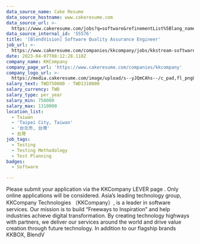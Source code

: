 ```yaml
---
data_source_name: Cake Resume
data_source_hostname: www.cakeresume.com
data_source_url: >-
  https://www.cakeresume.com/jobs?q=software&refinementList%5Blang_name%5D%5B0%5D=English&refinementList%5Bsalary_type%5D=per_year&range%5Bsalary_range%5D%5Bmin%5D=1000000&page=2
data_source_internal_id: '55576'
title: '[BlendVision] Software Quality Assurance Engineer'
job_url: >-
  https://www.cakeresume.com/companies/kkcompany/jobs/kkstream-software-quality-assurance-engineer
date: 2023-04-07T08:12:28.118Z
company_name: KKCompany
company_page_url: 'https://www.cakeresume.com/companies/kkcompany'
company_logo_url: >-
  https://media.cakeresume.com/image/upload/s--yJQmCAhs--/c_pad,fl_png8,h_200,w_200/v1637561973/kxxyllrqxnxut3jg0vup.png
salary_text: TWD750000 - TWD1310000
salary_currency: TWD
salary_type: per_year
salary_min: 750000
salary_max: 1310000
location_list:
  - Taiwan
  - 'Taipei City, Taiwan'
  - '台北市, 台灣'
  - 台灣
job_tags:
  - Testing
  - Testing Methodology
  - Test Planning
badges:
  - Software

---
```


Please submit your application via the KKCompany LEVER page . Only online applications will be considered. Asia’s leading technology group, KKCompany Technologies （KKCompany）, is a leader in software services. Our mission is to build “Freeways to Inspiration” and help industries achieve digital transformation. By creating technology highways with partners, we deliver our services around the world and drive value creation through future technology. In addition to our flagship brands KKBOX, BlendV